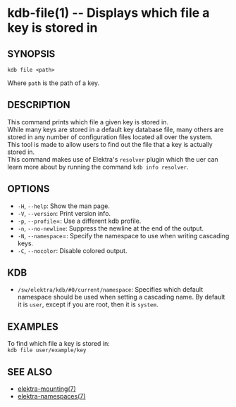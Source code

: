 kdb-file(1) -- Displays which file a key is stored in
=====================================================

## SYNOPSIS

`kdb file <path>`  

Where `path` is the path of a key.  

## DESCRIPTION

This command prints which file a given key is stored in.  
While many keys are stored in a default key database file, many others are stored in any number of configuration files located all over the system.  
This tool is made to allow users to find out the file that a key is actually stored in.  
This command makes use of Elektra's `resolver` plugin which the uer can learn more about by running the command `kdb info resolver`.

## OPTIONS

- `-H`, `--help`:
  Show the man page.
- `-V`, `--version`:
  Print version info.
- `-p`, `--profile`=<profile>:
  Use a different kdb profile.
- `-n`, `--no-newline`:
  Suppress the newline at the end of the output.
- `-N`, `--namespace`=<ns>:
  Specify the namespace to use when writing cascading keys.
- `-C`, `--nocolor`:
  Disable colored output.

## KDB

- `/sw/elektra/kdb/#0/current/namespace`:
  Specifies which default namespace should be used when setting a cascading name.
  By default it is `user`, except if you are root, then it is `system`.


## EXAMPLES

To find which file a key is stored in:  
`kdb file user/example/key`  

## SEE ALSO

- [elektra-mounting(7)](elektra-mounting.md)
- [elektra-namespaces(7)](elektra-namespaces.md)
